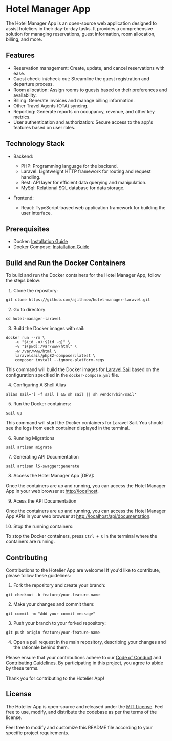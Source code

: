 # Hotel Manager App

The Hotel Manager App is an open-source web application designed to assist hoteliers in their day-to-day tasks. It provides a comprehensive solution for managing reservations, guest information, room allocation, billing, and more.

## Features

- Reservation management: Create, update, and cancel reservations with ease.
- Guest check-in/check-out: Streamline the guest registration and departure process.
- Room allocation: Assign rooms to guests based on their preferences and availability.
- Billing: Generate invoices and manage billing information.
- Other Travel Agents (OTA) syncing.
- Reporting: Generate reports on occupancy, revenue, and other key metrics.
- User authentication and authorization: Secure access to the app's features based on user roles.

## Technology Stack

- Backend:
  - PHP: Programming language for the backend.
  - Laravel: Lightweight HTTP framework for routing and request handling.
  - Rest: API layer for efficient data querying and manipulation.
  - MySql: Relational SQL database for data storage.

- Frontend:
  - React: TypeScript-based web application framework for building the user interface.

## Prerequisites

- Docker: [Installation Guide](https://docs.docker.com/get-docker/)
- Docker Compose: [Installation Guide](https://docs.docker.com/compose/install/)

## Build and Run the Docker Containers

To build and run the Docker containers for the Hotel Manager App, follow the steps below:

1. Clone the repository:

`git clone https://github.com/ajithnow/hotel-manager-laravel.git`

2. Go to directory

`cd hotel-manager-laravel`

3. Build the Docker images with sail:

```
docker run --rm \  
    -u "$(id -u):$(id -g)" \  
    -v "$(pwd):/var/www/html" \  
    -w /var/www/html \  
    laravelsail/php82-composer:latest \  
    composer install --ignore-platform-reqs
```

This command will build the Docker images for [Laravel Sail](https://laravel.com/docs/10.x/sail) based on the configuration specified in the `docker-compose.yml` file.

4. Configuring A Shell Alias

`alias sail='[ -f sail ] && sh sail || sh vendor/bin/sail'`

5. Run the Docker containers:

`sail up`

This command will start the Docker containers for Laravel Sail. You should see the logs from each container displayed in the terminal.

6. Running Migrations

`sail artisan migrate`

7. Generating API Documentation

`sail artisan l5-swagger:generate`

8. Access the Hotel Manager App [DEV]:

Once the containers are up and running, you can access the Hotel Manager App in your web browser at [http://localhost](http://localhost).

9. Acess the API Documentation

Once the containers are up and running, you can access the Hotel Manager App APIs in your web browser at [http://localhost/api/documentation](http://localhost/api/documentation).

10. Stop the running containers:

To stop the Docker containers, press `Ctrl + C` in the terminal where the containers are running.


## Contributing

Contributions to the Hotelier App are welcome! If you'd like to contribute, please follow these guidelines:

1. Fork the repository and create your branch:

`git checkout -b feature/your-feature-name`

2. Make your changes and commit them:

`git commit -m "Add your commit message"`

3. Push your branch to your forked repository:

`git push origin feature/your-feature-name`

4. Open a pull request in the main repository, describing your changes and the rationale behind them.

Please ensure that your contributions adhere to our [Code of Conduct](docs/readme/CODE_OF_CONDUCT.md) and [Contributing Guidelines](docs/readme/CONTRIBUTING.md). By participating in this project, you agree to abide by these terms.

Thank you for contributing to the Hotelier App!

## License

The Hotelier App is open-source and released under the [MIT License](LICENSE). Feel free to use, modify, and distribute the codebase as per the terms of the license.

Feel free to modify and customize this README file according to your specific project requirements.
